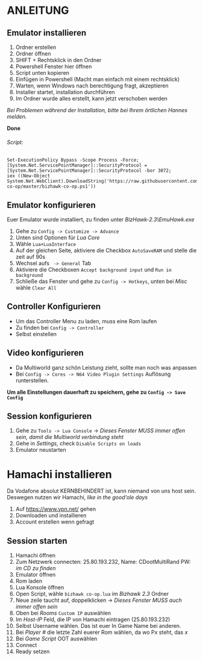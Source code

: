 # ANLEITUNG

## Emulator installieren

1. Ordner erstellen
2. Ordner öffnen
3. SHIFT + Rechtsklick in den Ordner
4. Powershell Fenster hier öffnen
5. Script unten kopieren
6. Einfügen in Powershell (Macht man einfach mit einem rechtsklick)
7. Warten, wenn Windows nach berechtigung fragt, akzeptieren
8. Installer startet, installation durchführen
9.  Im Ordner wurde alles erstellt, kann jetzt verschoben werden


*Bei Problemen während der Installation, bitte bei Ihrem örtlichen Hannes melden.*


  **Done**

###### Script:
```
Set-ExecutionPolicy Bypass -Scope Process -Force;
[System.Net.ServicePointManager]::SecurityProtocol = [System.Net.ServicePointManager]::SecurityProtocol -bor 3072;
iex ((New-Object System.Net.WebClient).DownloadString('https://raw.githubusercontent.com/TestRunnerSRL/bizhawk-co-op/master/bizhawk-co-op.ps1'))
```

## Emulator konfigurieren
Euer Emulator wurde installiert, zu finden unter *BizHawk-2.3\EmuHawk.exe*

1. Gehe zu  ```Config -> Customize -> Advance``` 
2. Unten sind Optionen für *Lua Core*
3. Wähle ```Lua+LuaInterface```
4. Auf der gleichen Seite, aktiviere die Checkbox ```AutoSaveRAM``` und stelle die zeit auf 90s
5. Wechsel aufs ``` -> General``` Tab
6. Aktiviere die Checkboxen ```Accept background input``` und ```Run in background```
7. Schließe das Fenster und gehe zu ```Config -> Hotkeys```, unten bei *Misc* wähle ```Clear All```

## Controller Konfigurieren

- Um das Controller Menu zu laden, muss eine Rom laufen
- Zu finden bei ```Config -> Controller```
- Selbst einstellen


## Video konfigurieren

- Da Multiworld ganz schön Leistung zieht, sollte man noch was anpassen
- Bei ```Config -> Cores -> N64 Video Plugin Settings``` Auflösung runterstellen.

**Um alle Einstellungen dauerhaft zu speichern, gehe zu ```Config -> Save Config```**

## Session konfigurieren

1. Gehe zu ```Tools -> Lua Console``` -> *Dieses Fenster MUSS immer offen sein, damit die Multiworld verbindung steht*
2. Gehe in *Settings*, check ```Disable Scripts on loads```
3. Emulator neustarten

# Hamachi installieren
Da Vodafone absolut KERNBEHINDERT ist, kann niemand von uns host sein. Deswegen nutzen wir Hamachi, *like in the good'ole days*

1. Auf https://www.vpn.net/ gehen
2. Downloaden und installieren
3. Account erstellen wenn gefragt


## Session starten

1. Hamachi öffnen
2. Zum Netzwerk connecten: 25.80.193.232, Name: CDootMultiRand PW: *im CD zu finden*
3. Emulator öffnen
4. Rom laden
5. Lua Konsole öffnen
6. Open Script, wähle ```bizhawk co-op.lua``` im *Bizhawk 2.3* Ordner
7. Neue zeile taucht auf, doppelklicken -> *Dieses Fenster MUSS auch immer offen sein*
8. Oben bei *Rooms* ```Custom IP``` auswählen
9. Im *Host-IP* Feld, die IP von Hamachi eintragen (25.80.193.232)
10. Selbst Username wählen. Das ist euer In Game Name bei anderen.
11. Bei *Player #* die letzte Zahl euerer Rom wählen, da wo P*x* steht, das *x*  
12. Bei *Game Script* OOT auswählen
13. Connect
14. Ready setzen
